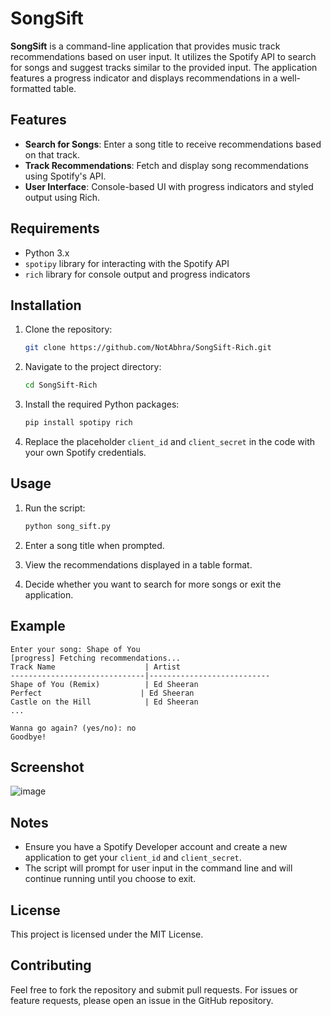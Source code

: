 # SongSift

**SongSift** is a command-line application that provides music track recommendations based on user input. It utilizes the Spotify API to search for songs and suggest tracks similar to the provided input. The application features a progress indicator and displays recommendations in a well-formatted table.

## Features

- **Search for Songs**: Enter a song title to receive recommendations based on that track.
- **Track Recommendations**: Fetch and display song recommendations using Spotify's API.
- **User Interface**: Console-based UI with progress indicators and styled output using Rich.

## Requirements

- Python 3.x
- `spotipy` library for interacting with the Spotify API
- `rich` library for console output and progress indicators

## Installation

1. Clone the repository:

   ```bash
   git clone https://github.com/NotAbhra/SongSift-Rich.git
   ```

2. Navigate to the project directory:

   ```bash
   cd SongSift-Rich
   ```

3. Install the required Python packages:

   ```bash
   pip install spotipy rich
   ```

4. Replace the placeholder `client_id` and `client_secret` in the code with your own Spotify credentials.

## Usage

1. Run the script:

   ```bash
   python song_sift.py
   ```

2. Enter a song title when prompted.

3. View the recommendations displayed in a table format.

4. Decide whether you want to search for more songs or exit the application.

## Example

```
Enter your song: Shape of You
[progress] Fetching recommendations...
Track Name                    | Artist
------------------------------|---------------------------
Shape of You (Remix)          | Ed Sheeran
Perfect                      | Ed Sheeran
Castle on the Hill            | Ed Sheeran
...

Wanna go again? (yes/no): no
Goodbye!
```

## Screenshot

![image](https://github.com/user-attachments/assets/5cd004b7-2ec5-4eb5-80b7-82e28f259669)


## Notes

- Ensure you have a Spotify Developer account and create a new application to get your `client_id` and `client_secret`.
- The script will prompt for user input in the command line and will continue running until you choose to exit.

## License

This project is licensed under the MIT License. 

## Contributing

Feel free to fork the repository and submit pull requests. For issues or feature requests, please open an issue in the GitHub repository.

